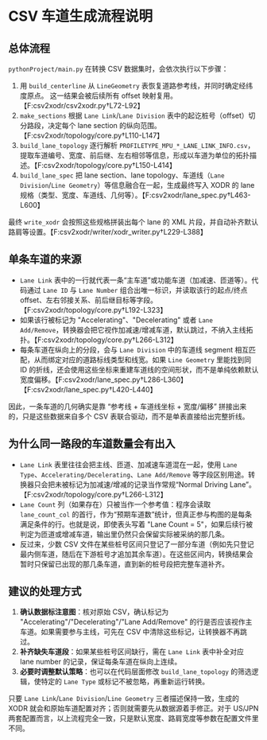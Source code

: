 # CSV 车道生成流程说明

## 总体流程
`pythonProject/main.py` 在转换 CSV 数据集时，会依次执行以下步骤：

1. 用 `build_centerline` 从 `LineGeometry` 表恢复道路参考线，并同时确定经纬度原点。 这一结果会被后续所有 offset 映射复用。【F:csv2xodr/csv2xodr.py†L72-L92】
2. `make_sections` 根据 `Lane Link`/`Lane Division` 表中的起讫桩号（offset）切分路段，决定每个 lane section 的纵向范围。【F:csv2xodr/topology/core.py†L110-L147】
3. `build_lane_topology` 逐行解析 `PROFILETYPE_MPU_*_LANE_LINK_INFO.csv`，提取车道编号、宽度、前后继、左右相邻等信息，形成以车道为单位的拓扑描述。【F:csv2xodr/topology/core.py†L150-L414】
4. `build_lane_spec` 把 lane section、lane topology、车道线（`Lane Division`/`Line Geometry`）等信息融合在一起，生成最终写入 XODR 的 lane 规格（类型、宽度、车道线、几何等）。【F:csv2xodr/lane_spec.py†L463-L600】

最终 `write_xodr` 会按照这些规格拼装出每个 lane 的 XML 片段，并自动补齐默认路肩等设置。【F:csv2xodr/writer/xodr_writer.py†L229-L388】

## 单条车道的来源
- `Lane Link` 表中的一行就代表一条“主车道”或功能车道（加减速、匝道等）。代码通过 `Lane ID` 与 `Lane Number` 组合出唯一标识，并读取该行的起点/终点 offset、左右邻接关系、前后继目标等字段。【F:csv2xodr/topology/core.py†L192-L323】
- 如果该行被标记为 "Accelerating"、"Decelerating" 或者 `Lane Add/Remove`，转换器会把它视作加减速/增减车道，默认跳过，不纳入主线拓扑。【F:csv2xodr/topology/core.py†L266-L312】
- 每条车道在纵向上的分段，会与 `Lane Division` 中的车道线 segment 相互匹配，从而绑定对应的道路标线类型和线宽。如果 `Line Geometry` 里能找到同 ID 的折线，还会使用这些坐标来重建车道线的空间形状，而不是单纯依赖默认宽度偏移。【F:csv2xodr/lane_spec.py†L286-L360】【F:csv2xodr/lane_spec.py†L420-L440】

因此，一条车道的几何确实是靠 “参考线 + 车道线坐标 + 宽度/偏移” 拼接出来的，只是这些数据来自多个 CSV 表联合驱动，而不是单表直接给出完整折线。

## 为什么同一路段的车道数量会有出入
- `Lane Link` 表里往往会把主线、匝道、加减速车道混在一起，使用 `Lane Type`、`Accelerating/Decelerating`、`Lane Add/Remove` 等字段区别用途。转换器只会把未被标记为加减速/增减的记录当作常规“Normal Driving Lane”。【F:csv2xodr/topology/core.py†L266-L312】
- `Lane Count` 列（如果存在）只被当作一个参考值：程序会读取 `lane_count_col` 的首行，作为“预期车道数”统计，但真正参与构图的是每条满足条件的行。也就是说，即使表头写着 "Lane Count = 5"，如果后续行被判定为匝道或增减车道，输出里仍然只会保留实际被采纳的那几条。
- 反过来，少数 CSV 文件在某些桩号区间只登记了一部分车道（例如先只登记最内侧车道，随后在下游桩号才追加其余车道）。在这些区间内，转换结果会暂时只保留已出现的那几条车道，直到新的桩号段把完整车道补齐。

## 建议的处理方式
1. **确认数据标注意图**：核对原始 CSV，确认标记为 "Accelerating"/"Decelerating"/"Lane Add/Remove" 的行是否应该视作主车道。如果需要参与主线，可先在 CSV 中清除这些标记，让转换器不再跳过。
2. **补齐缺失车道段**：如果某些桩号区间缺行，需在 `Lane Link` 表中补全对应 lane number 的记录，保证每条车道在纵向上连续。
3. **必要时调整默认策略**：也可以在代码层面修改 `build_lane_topology` 的筛选逻辑，使特定的 `Lane Type` 或标记不被忽略，再重新运行转换。

只要 `Lane Link`/`Lane Division`/`Line Geometry` 三者描述保持一致，生成的 XODR 就会和原始车道配置对齐；否则就需要先从数据源着手修正。对于 US/JPN 两套配置而言，以上流程完全一致，只是默认宽度、路肩宽度等参数在配置文件里不同。
